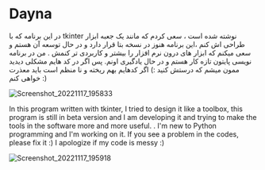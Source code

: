 # Dayna
در این برنامه که با tkinter  نوشته شده است ، سعی کردم که مانند یک جعبه ابزار طراحی اش کنم ،‌این برنامه هنوز در نسخه بتا قرار دارد و در حال توسعه آن هستم و سعی میکنم که ابزار های درون نرم افزار را بیشتر و کاربردی تر کنمش .
من در برنامه نویسی پایتون تازه کار هستم و در حال یادگیری اونم. پس اگر در کد هایم مشکلی دیدید ممون میشم که درستش کنید :)
اگر کدهایم بهم ریخته و نا منظم است باید معذرت خواهی کنم :)

![Screenshot_20221117_195833](https://user-images.githubusercontent.com/91349670/202510678-0cf5bf95-8c99-4bb1-898e-1654bf2862b5.png)


In this program written with tkinter, I tried to design it like a toolbox, this program is still in beta version and I am developing it and trying to make the tools in the software more and more useful. .
I'm new to Python programming and I'm working on it. If you see a problem in the codes, please fix it :)
I apologize if my code is messy :)

![Screenshot_20221117_195918](https://user-images.githubusercontent.com/91349670/202511061-c0e63561-b800-4b12-9ab1-086f498b6c8b.png)
